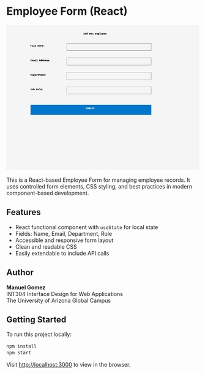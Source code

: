 # Employee Form (React)

![Screenshot](https://raw.githubusercontent.com/mguagcedu/employee-form/main/employee-form-screenshot.png)

This is a React-based Employee Form for managing employee records. It uses controlled form elements, CSS styling, and best practices in modern component-based development.

## Features

- React functional component with `useState` for local state
- Fields: Name, Email, Department, Role
- Accessible and responsive form layout
- Clean and readable CSS
- Easily extendable to include API calls

## Author

**Manuel Gomez**  
INT304  Interface Design for Web Applications  
The University of Arizona Global Campus

## Getting Started

To run this project locally:

```bash
npm install
npm start
```

Visit [http://localhost:3000](http://localhost:3000) to view in the browser.

